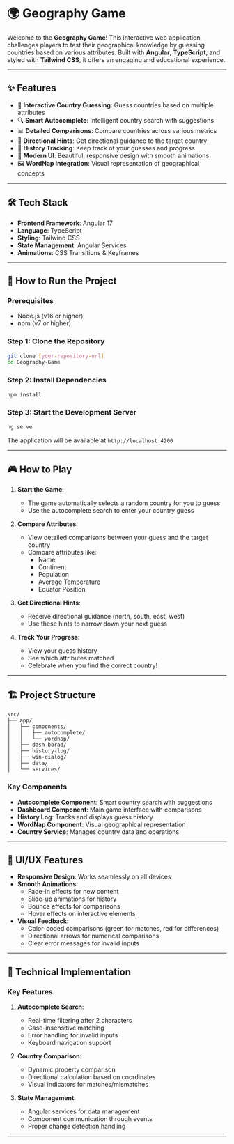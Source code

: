 # 🌍 Geography Game

Welcome to the **Geography Game**! This interactive web application challenges players to test their geographical knowledge by guessing countries based on various attributes. Built with **Angular**, **TypeScript**, and styled with **Tailwind CSS**, it offers an engaging and educational experience.

---

## ✨ Features

- 🎯 **Interactive Country Guessing**: Guess countries based on multiple attributes
- 🔍 **Smart Autocomplete**: Intelligent country search with suggestions
- 📊 **Detailed Comparisons**: Compare countries across various metrics
- 🧭 **Directional Hints**: Get directional guidance to the target country
- 📝 **History Tracking**: Keep track of your guesses and progress
- 🎨 **Modern UI**: Beautiful, responsive design with smooth animations
- 🖼️ **WordNap Integration**: Visual representation of geographical concepts

---

## 🛠️ Tech Stack

- **Frontend Framework**: Angular 17
- **Language**: TypeScript
- **Styling**: Tailwind CSS
- **State Management**: Angular Services
- **Animations**: CSS Transitions & Keyframes

---

## 🚀 How to Run the Project

### Prerequisites

- Node.js (v16 or higher)
- npm (v7 or higher)

### Step 1: Clone the Repository

```bash
git clone [your-repository-url]
cd Geography-Game
```

### Step 2: Install Dependencies

```bash
npm install
```

### Step 3: Start the Development Server

```bash
ng serve
```

The application will be available at `http://localhost:4200`

---

## 🎮 How to Play

1. **Start the Game**:

   - The game automatically selects a random country for you to guess
   - Use the autocomplete search to enter your country guess

2. **Compare Attributes**:

   - View detailed comparisons between your guess and the target country
   - Compare attributes like:
     - Name
     - Continent
     - Population
     - Average Temperature
     - Equator Position

3. **Get Directional Hints**:

   - Receive directional guidance (north, south, east, west)
   - Use these hints to narrow down your next guess

4. **Track Your Progress**:
   - View your guess history
   - See which attributes matched
   - Celebrate when you find the correct country!

---

## 🏗️ Project Structure

```
src/
├── app/
│   ├── components/
│   │   ├── autocomplete/
│   │   └── wordnap/
│   ├── dash-borad/
│   ├── history-log/
│   ├── win-dialog/
│   ├── data/
│   └── services/
```

### Key Components

- **Autocomplete Component**: Smart country search with suggestions
- **Dashboard Component**: Main game interface with comparisons
- **History Log**: Tracks and displays guess history
- **WordNap Component**: Visual geographical representation
- **Country Service**: Manages country data and operations

---

## 🎨 UI/UX Features

- **Responsive Design**: Works seamlessly on all devices
- **Smooth Animations**:
  - Fade-in effects for new content
  - Slide-up animations for history
  - Bounce effects for comparisons
  - Hover effects on interactive elements
- **Visual Feedback**:
  - Color-coded comparisons (green for matches, red for differences)
  - Directional arrows for numerical comparisons
  - Clear error messages for invalid inputs

---

## 🔧 Technical Implementation

### Key Features

1. **Autocomplete Search**:

   - Real-time filtering after 2 characters
   - Case-insensitive matching
   - Error handling for invalid inputs
   - Keyboard navigation support

2. **Country Comparison**:

   - Dynamic property comparison
   - Directional calculation based on coordinates
   - Visual indicators for matches/mismatches

3. **State Management**:
   - Angular services for data management
   - Component communication through events
   - Proper change detection handling

---
